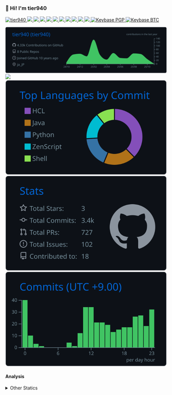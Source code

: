 ### 👋 Hi! I'm tier940

<p align="left"> 
  <a href="https://github.com/tier940/tier940/">
    <img src="https://komarev.com/ghpvc/?username=tier940" alt="tier940" />
  </a>
  <a href="http://twitter.com/tier940">
    <img height="20" src="https://img.shields.io/twitter/follow/tier940?label=Twitter&logo=twitter&style=flat" />
  </a>
  <a href="https://github.com/tier940">
    <img height="20" src="https://img.shields.io/github/followers/tier940?label=follow&logo=github&style=flat" />
  </a>
  <a href="https://www.reddit.com/user/tier940">
    <img height="20" src="https://img.shields.io/reddit/user-karma/combined/tier940?label=Reddit&logo=reddit&style=flat" />
  </a>
  <a href="https://stackoverflow.com/users/17317833/tier940">
    <img height="20" src="https://img.shields.io/stackexchange/stackoverflow/r/17317833?label=StackOverflow&logo=stack-overflow&style=flat" />
  </a>
  <a href="https://zenn.dev/tier940">
    <img height="20" src="https://zenn.badge.nikaera.com/s/tier940/likes" />
  </a>
  <a href="https://zenn.dev/tier940">
    <img height="20" src="https://zenn.badge.nikaera.com/s/tier940/followers" />
  </a>
  <a href="https://zenn.dev/tier940">
    <img height="20" src="https://zenn.badge.nikaera.com/s/tier940/articles" />
  </a>
  <a href="http://qiita.com/tier940">
    <img height="20" src="https://qiita-badge.apiapi.app/s/tier940/posts.svg" />
  </a>
  <a href="http://qiita.com/tier940">
    <img height="20" src="https://qiita-badge.apiapi.app/s/tier940/contributions.svg" />
  </a>
  <a href="https://github.com/tier940/tier940/">
    <img height="20" src="https://github.com/tier940/tier940/actions/workflows/main.yml/badge.svg" />
  </a>
  <a href="https://keybase.io/tier940">
    <img alt="Keybase PGP" src="https://img.shields.io/keybase/pgp/tier940">
  </a>
  <a href="https://keybase.io/tier940">
    <img alt="Keybase BTC" src="https://img.shields.io/keybase/btc/tier940">
  </a>
</p>

[![](https://raw.githubusercontent.com/tier940/tier940/main/profile-summary-card-output/github_dark/0-profile-details.svg)](https://github.com/vn7n24fzkq/github-profile-summary-cards)
[![](https://raw.githubusercontent.com/tier940/tier940/main/profile-summary-card-output/github_dark/1-repos-per-language.svg)](https://github.com/vn7n24fzkq/github-profile-summary-cards) [![](https://raw.githubusercontent.com/tier940/tier940/main/profile-summary-card-output/github_dark/2-most-commit-language.svg)](https://github.com/vn7n24fzkq/github-profile-summary-cards)
[![](https://raw.githubusercontent.com/tier940/tier940/main/profile-summary-card-output/github_dark/3-stats.svg)](https://github.com/vn7n24fzkq/github-profile-summary-cards) [![](https://raw.githubusercontent.com/tier940/tier940/main/profile-summary-card-output/github_dark/4-productive-time.svg)](https://github.com/vn7n24fzkq/github-profile-summary-cards)


#### Analysis
<!-- <img height="150" src="https://github.com/tier940/tier940/blob/master/images/stat.svg" alt="Alternative Text"/> -->

<details>
  <summary>Other Statics</summary>
  <!--START_SECTION:waka-->
![Code Time](http://img.shields.io/badge/Code%20Time-5%2C582%20hrs%2032%20mins-blue)

**🐱 My GitHub Data** 

> 📦 48.0 kB Used in GitHub's Storage 
 > 
> 💼 Opted to Hire
 > 
> 📜 13 Public Repositories 
 > 
> 🔑 6 Private Repositories 
 > 
**I'm an Early 🐤** 

```text
🌞 Morning                2731 commits        ████░░░░░░░░░░░░░░░░░░░░░   16.22 % 
🌆 Daytime                6117 commits        █████████░░░░░░░░░░░░░░░░   36.34 % 
🌃 Evening                6247 commits        █████████░░░░░░░░░░░░░░░░   37.11 % 
🌙 Night                  1738 commits        ███░░░░░░░░░░░░░░░░░░░░░░   10.32 % 
```
📅 **I'm Most Productive on Saturday** 

```text
Monday                   1834 commits        ███░░░░░░░░░░░░░░░░░░░░░░   10.90 % 
Tuesday                  2589 commits        ████░░░░░░░░░░░░░░░░░░░░░   15.38 % 
Wednesday                2015 commits        ███░░░░░░░░░░░░░░░░░░░░░░   11.97 % 
Thursday                 1751 commits        ███░░░░░░░░░░░░░░░░░░░░░░   10.40 % 
Friday                   2440 commits        ████░░░░░░░░░░░░░░░░░░░░░   14.50 % 
Saturday                 3223 commits        █████░░░░░░░░░░░░░░░░░░░░   19.15 % 
Sunday                   2981 commits        ████░░░░░░░░░░░░░░░░░░░░░   17.71 % 
```


📊 **This Week I Spent My Time On** 

```text
🕑︎ Time Zone: Asia/Tokyo

💬 Programming Languages: 
Other                    33 hrs 31 mins      ████████████████░░░░░░░░░   65.37 % 
YAML                     7 hrs 44 mins       ████░░░░░░░░░░░░░░░░░░░░░   15.11 % 
Markdown                 2 hrs 29 mins       █░░░░░░░░░░░░░░░░░░░░░░░░   04.85 % 
Java                     1 hr 54 mins        █░░░░░░░░░░░░░░░░░░░░░░░░   03.72 % 
INI                      1 hr 47 mins        █░░░░░░░░░░░░░░░░░░░░░░░░   03.48 % 

🔥 Editors: 
Chrome                   36 hrs 57 mins      ██████████████████░░░░░░░   72.07 % 
VS Code                  13 hrs              ██████░░░░░░░░░░░░░░░░░░░   25.35 % 
IntelliJ IDEA            1 hr 19 mins        █░░░░░░░░░░░░░░░░░░░░░░░░   02.58 % 

💻 Operating System: 
Windows                  39 hrs 39 mins      ███████████████████░░░░░░   77.33 % 
Linux                    11 hrs 37 mins      ██████░░░░░░░░░░░░░░░░░░░   22.67 % 
```

**I Mostly Code in Java** 

```text
Java                     13 repos            ████████████░░░░░░░░░░░░░   48.15 % 
HCL                      3 repos             ███░░░░░░░░░░░░░░░░░░░░░░   11.11 % 
ZenScript                3 repos             ███░░░░░░░░░░░░░░░░░░░░░░   11.11 % 
Shell                    2 repos             ██░░░░░░░░░░░░░░░░░░░░░░░   07.41 % 
Python                   1 repo              █░░░░░░░░░░░░░░░░░░░░░░░░   03.70 % 
```



**Timeline**

![Lines of Code chart](https://raw.githubusercontent.com/tier940/tier940/main/assets/bar_graph.png)


 Last Updated on 14/04/2025 01:06:14 UTC
<!--END_SECTION:waka-->
</details>

